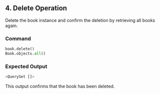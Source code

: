 ## 4. Delete Operation
Delete the book instance and confirm the deletion by retrieving all books again.

### Command
```python
book.delete()
Book.objects.all()
```

### Expected Output
```python
<QuerySet []>
```
This output confirms that the book has been deleted.

